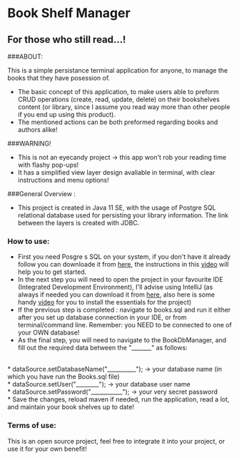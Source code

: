 # Book Shelf Manager

## For those who still read...!

###ABOUT:

This is a simple persistance terminal application for anyone, to manage the books that they have posession of.

* The basic concept of this application, to make users able to preform CRUD operations (create, read, update, delete) on their bookshelves content (or library, since I assume you read way more than other people if you end up using this product).
* The mentioned actions can be both preformed regarding books and authors alike!


###WARNING!

* This is not an eyecandy project -> this app won't rob your reading time with flashy pop-ups!
* It has a simplified view layer design avaliable in terminal, with clear instructions and menu options!

###General Overview :

* This project is created in Java 11 SE, with the usage of Postgre SQL relational database used for persisting your library information. The link between the layers is created with JDBC.

### How to use:

* First you need Posgre s SQL on your system, if you don't have it already follow you can downloade it from [here](https://www.postgresql.org/download/), the instructions in this [video](https://www.youtube.com/watch?v=d--mEqEUybA) will help you to get started.
* In the next step you will need to open the project in your favourite IDE (Integrated Development Environment), I'll advise using IntelliJ (as always if needed you can download it from [here](https://www.jetbrains.com/idea/download/#section=windows), also here is some handy [video](https://www.youtube.com/watch?v=9A425SE59SQ) for you to install the essentials for the project)
* If the previous step is completed :  navigate to books.sql and run it either after you set up database connection in your IDE, or from terminal/command line. Remember: you NEED to be connected to one of your OWN database! 
* As the final step, you will need to navigate to the BookDbManager, and fill out the required data between the "_______" as follows:
<br>
	* dataSource.setDatabaseName("__________");  -> your database name (in which you have run the Books.sql file)
<br>
        * dataSource.setUser("________");            -> your database user name 
<br>
	* dataSource.setPassword("___________");     -> your very secret password
<br>
* Save the changes, reload maven if needed, run the application, read a lot, and maintain your book shelves up to date!

### Terms of use:

This is an open source project, feel free to integrate it into your project, or use it for your own benefit!



